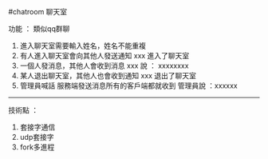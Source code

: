 #chatroom
聊天室 

功能 ： 類似qq群聊
1. 進入聊天室需要輸入姓名，姓名不能重複
2. 有人進入聊天室會向其他人發送通知
   xxx 進入了聊天室
3. 一個人發消息，其他人會收到消息
   xxx 說 ： xxxxxxxx
4. 某人退出聊天室，其他人也會收到通知
   xxx 退出了聊天室
5. 管理員喊話 服務端發送消息所有的客戶端都就收到
   管理員說 ：xxxxxx
   
-------------------------------------------------------
技術點 ： 
1. 套接字通信
2. udp套接字
3. fork多進程
